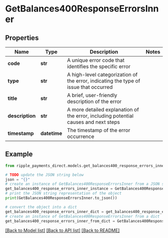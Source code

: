 # GetBalances400ResponseErrorsInner


## Properties

Name | Type | Description | Notes
------------ | ------------- | ------------- | -------------
**code** | **str** | A unique error code that identifies the specific error | 
**type** | **str** | A high-level categorization of the error, indicating the type of issue that occurred | 
**title** | **str** | A brief, user-friendly description of the error | 
**description** | **str** | A more detailed explanation of the error, including potential causes and next steps | 
**timestamp** | **datetime** | The timestamp of the error occurrence | 

## Example

```python
from ripple_payments_direct.models.get_balances400_response_errors_inner import GetBalances400ResponseErrorsInner

# TODO update the JSON string below
json = "{}"
# create an instance of GetBalances400ResponseErrorsInner from a JSON string
get_balances400_response_errors_inner_instance = GetBalances400ResponseErrorsInner.from_json(json)
# print the JSON string representation of the object
print(GetBalances400ResponseErrorsInner.to_json())

# convert the object into a dict
get_balances400_response_errors_inner_dict = get_balances400_response_errors_inner_instance.to_dict()
# create an instance of GetBalances400ResponseErrorsInner from a dict
get_balances400_response_errors_inner_from_dict = GetBalances400ResponseErrorsInner.from_dict(get_balances400_response_errors_inner_dict)
```
[[Back to Model list]](../README.md#documentation-for-models) [[Back to API list]](../README.md#documentation-for-api-endpoints) [[Back to README]](../README.md)


